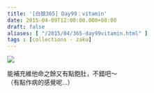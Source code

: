 ```yaml
---
title: '[白狼365] Day99：vitamin'
date: 2015-04-09T12:00:00.000+08:00
draft: false
aliases: [ "/2015/04/365-day99vitamin.html" ]
tags : [collections - zaku]
---
```


![](/images/zaku099.jpg)

能補充維他命之餘又有點飽肚，不錯吧～  
（有點作病的感覺呢...）
